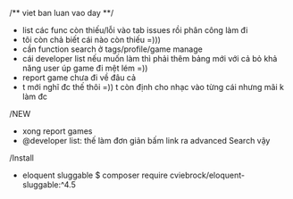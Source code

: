 /** viet ban luan vao day **/

+ list các func còn thiếu/lỗi vào tab issues rồi phân công làm đi
+ tôi còn chả biết cái nào còn thiếu =)))
+ cần function search ở tags/profile/game manage
+ cái developer list nếu muốn làm thì phải thêm bảng mới với cả bỏ khả năng user úp game đi mệt lém =))
+ report game chưa đi về đâu cả
+ t mới nghĩ đc thế thôi =)) t còn định cho nhạc vào từng cái nhưng mãi k làm đc 

/NEW
+ xong report games
+ @developer list: thế làm đơn giản bấm link ra advanced Search vậy

/Install
+ eloquent sluggable $ composer require cviebrock/eloquent-sluggable:^4.5

